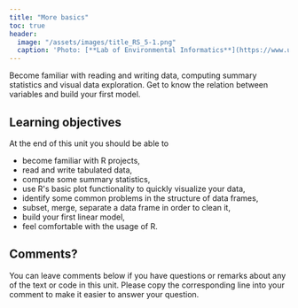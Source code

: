 ```yaml
---
title: "More basics"
toc: true
header:
  image: "/assets/images/title_RS_5-1.png"
  caption: 'Photo: [**Lab of Environmental Informatics**](https://www.uni-marburg.de/en/fb19/disciplines/physisch/environmentalinformatics){:target="_blank"}'
---
```


Become familiar with reading and writing data, computing summary statistics and visual data exploration.
Get to know the relation between variables and build your first model.

<!--more-->



## Learning objectives
At the end of this unit you should be able to

* become familiar with R projects,
* read and write tabulated data,
* compute some summary statistics, 
* use R's basic plot functionality to quickly visualize your data,
* identify some common problems in the structure of data frames,
* subset, merge, separate a data frame in order to clean it,
* build your first linear model,
* feel comfortable with the usage of R.

## Comments?
You can leave comments below if you have questions or remarks about any of the text or code in this unit. 
Please copy the corresponding line into your comment to make it easier to answer your question.

<script src="https://utteranc.es/client.js" repo="GeoMOER/moer-bsc-project-seminar-remote-sensing" issue-term="moer-bsc-project-seminar-remote-sensing_unit02" theme="github-light" crossorigin="anonymous" async> </script> 
